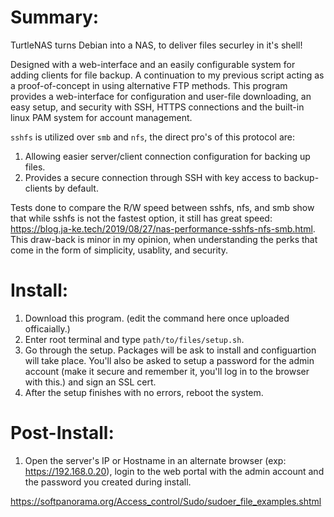 # Summary:

TurtleNAS turns Debian into a NAS, to deliver files securley in it's shell! 

Designed with a web-interface and an easily configurable system for adding clients for file backup. A continuation to my previous script acting as a proof-of-concept in using alternative FTP methods. This program provides a web-interface for configuration and user-file downloading, an easy setup, and security with SSH, HTTPS connections and the built-in linux PAM system for account management.

`sshfs` is utilized over `smb` and `nfs`, the direct pro's of this protocol are:

  1) Allowing easier server/client connection configuration for backing up files.
  2) Provides a secure connection through SSH with key access to backup-clients by default.

Tests done to compare the R/W speed between sshfs, nfs, and smb show that while sshfs is not the fastest option, it still has great speed: https://blog.ja-ke.tech/2019/08/27/nas-performance-sshfs-nfs-smb.html. This draw-back is minor in my opinion, when understanding the perks that come in the form of simplicity, usablity, and security.

# Install:

  1) Download this program. (edit the command here once uploaded officaially.)
  2) Enter root terminal and type `path/to/files/setup.sh`.
  3) Go through the setup. Packages will be ask to install and configuartion will take place. You'll also be asked to setup a password for the admin account (make it secure and remember it, you'll log in to the browser with this.) and sign an SSL cert.
  4) After the setup finishes with no errors, reboot the system.

# Post-Install:

  1) Open the server's IP or Hostname in an alternate browser (exp: https://192.168.0.20), login to the web portal with the admin account and the password you created during install.

https://softpanorama.org/Access_control/Sudo/sudoer_file_examples.shtml
